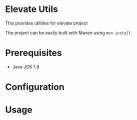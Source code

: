 # Elevate Utils

This provides utilities for elevate project

The project can be easily built with Maven using `mvn install`.

# Prerequisites

- Java JDK 1.8

# Configuration


# Usage
